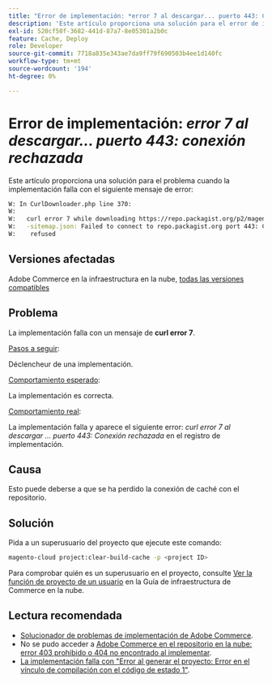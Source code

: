 ```yaml
---
title: "Error de implementación: *error 7 al descargar... puerto 443: Conexión rechazada*"
description: 'Este artículo proporciona una solución para el error de implementación: *"error 7 al descargar ... puerto 443: conexión rechazada"*.'
exl-id: 520cf50f-3682-441d-87a7-8e05301a2b0c
feature: Cache, Deploy
role: Developer
source-git-commit: 7718a835e343ae7da9ff79f690503b4ee1d140fc
workflow-type: tm+mt
source-wordcount: '194'
ht-degree: 0%

---
```


# Error de implementación: *error 7 al descargar... puerto 443: conexión rechazada*

Este artículo proporciona una solución para el problema cuando la implementación falla con el siguiente mensaje de error:

```bash
W: In CurlDownloader.php line 370:
W:
W:   curl error 7 while downloading https://repo.packagist.org/p2/magento/module
W:   -sitemap.json: Failed to connect to repo.packagist.org port 443: Connection
W:    refused
```

## Versiones afectadas

Adobe Commerce en la infraestructura en la nube, [todas las versiones compatibles](https://www.adobe.com/content/dam/cc/en/legal/terms/enterprise/pdfs/Adobe-Commerce-Software-Lifecycle-Policy.pdf)

## Problema

La implementación falla con un mensaje de **curl error 7**.

<u>Pasos a seguir</u>:

Déclencheur de una implementación.

<u>Comportamiento esperado</u>:

La implementación es correcta.

<u>Comportamiento real</u>:

La implementación falla y aparece el siguiente error: *curl error 7 al descargar ... puerto 443: Conexión rechazada* en el registro de implementación.

## Causa

Esto puede deberse a que se ha perdido la conexión de caché con el repositorio.

## Solución

Pida a un superusuario del proyecto que ejecute este comando:

```bash
magento-cloud project:clear-build-cache -p <project ID>
```

Para comprobar quién es un superusuario en el proyecto, consulte [Ver la función de proyecto de un usuario](/docs/commerce-cloud-service/user-guide/project/user-access.html?lang=en#view-a-user’s-project-role) en la Guía de infraestructura de Commerce en la nube.

## Lectura recomendada

* [Solucionador de problemas de implementación de Adobe Commerce](/docs/commerce-knowledge-base/kb/troubleshooting/deployment/magento-deployment-troubleshooter.html).
* No se pudo acceder a [Adobe Commerce en el repositorio en la nube: error 403 prohibido o 404 no encontrado al implementar](/docs/commerce-knowledge-base/kb/troubleshooting/deployment/magento-commerce-cloud-repo-could-not-be-accessed-403-forbidden-or-404-not-found-error-when-deploying.html).
* [La implementación falla con &quot;Error al generar el proyecto: Error en el vínculo de compilación con el código de estado 1&quot;](/docs/commerce-knowledge-base/kb/troubleshooting/deployment/deployment-fails-with-error-building-project-the-build-hook-failed-with-status-code-1.html).
